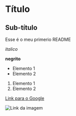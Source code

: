 # Título

## Sub-título

Esse é o meu primerio README

*italico*

**negrito**

- Elemento 1
- Elemento 2

1) Elemento 1
2) Elemento 2

[Link para o Google](https://www.google.com)

![Link da imagem](https://git-scm.com/images/progit2.png)
